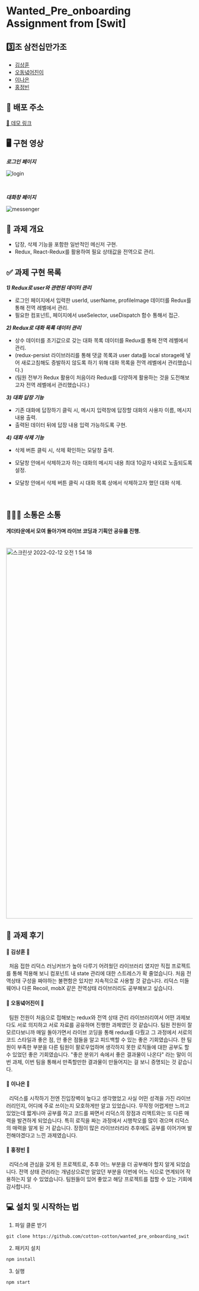 # Wanted_Pre_onboarding Assignment from [Swit]

## 3️⃣조 삼전십만가조

- [김상훈](https://github.com/Ho0on)
- [오동녘어진이](https://github.com/eojine94)
- [이나은](https://github.com/cotton-cotton)
- [홍정빈](https://github.com/tohjbin2)

## 🚀 배포 주소

[🔗 데모 링크](https://pre-onboarding-ateamventures.herokuapp.com/)

## 🖥 구현 영상

***로그인 페이지***

![login](https://user-images.githubusercontent.com/83998679/153635975-443f3996-eeac-410c-9776-1631baf166c9.gif)

<br>

***대화창 페이지***

![messenger](https://user-images.githubusercontent.com/83998679/153636048-2a0d05dd-6080-4c54-b4e8-bb58fc65b4a5.gif)


## 🥑 과제 개요

- 답장, 삭제 기능을 포함한 일반적인 메신저 구현.
- Redux, React-Redux를 활용하여 필요 상태값을 전역으로 관리.

## ✅ 과제 구현 목록

**_1) Redux로 user와 관련된 데이터 관리_**

- 로그인 페이지에서 입력한 userId, userName, profileImage 데이터를 Redux를 통해 전역 레벨에서 관리.
- 필요한 컴포넌트, 페이지에서 useSelector, useDispatch 함수 통해서 접근.

**_2) Redux로 대화 목록 데이터 관리_**

- 상수 데이터를 초기값으로 갖는 대화 목록 데이터를 Redux를 통해 전역 레벨에서 관리.
- (redux-persist 라이브러리를 통해 댓글 목록과 user data를 local storage에 넣어 새로고침해도 증발하지 않도록 하기 위해 대화 목록을 전역 레벨에서 관리했습니다.)
- (팀원 전부가 Redux 활용이 처음이라 Redux를 다양하게 활용하는 것을 도전해보고자 전역 레벨에서 관리했습니다.)

**_3) 대화 답장 기능_**

- 기존 대화에 답장하기 클릭 시, 메시지 입력창에 답장할 대화의 사용자 이름, 메시지 내용 출력.
- 출력된 데이터 뒤에 답장 내용 입력 가능하도록 구현.

**_4) 대화 삭제 기능_**

- 삭제 버튼 클릭 시, 삭제 확인하는 모달창 출력.
- 모달창 안에서 삭제하고자 하는 대화의 메시지 내용 최대 10글자 내외로 노출되도록 설정.
- 모달창 안에서 삭제 버튼 클릭 시 대화 목록 상에서 삭제하고자 했던 대화 삭제.

  <br>
  
## 👨🏼‍💻 소통은 소통

#### 게더타운에서 모여 돌아가며 라이브 코딩과 기획안 공유를 진행.
  <br>

<img width="1000" alt="스크린샷 2022-02-12 오전 1 54 18" src="https://user-images.githubusercontent.com/83998679/153637604-24b1f2aa-3eba-4507-bdbe-1b6b04c04dff.png">

  
## 🍉 과제 후기

#### 🍩 김상훈 🍩

&nbsp;&nbsp;처음 접한 리덕스 러닝커브가 높아 다루기 어려웠던 라이브러리 였지만 직접 프로젝트를 통해 적용해 보니 컴포넌트 내 state 관리에 대한 스트레스가 확 줄었습니다. 처음 전역상태 구성을 짜야하는 불편함은 있지만 지속적으로 사용할 것 같습니다. 리덕스 미들웨어나 다른 Recoil, mobX 같은 전역상태 라이브러리도 공부해보고 싶습니다.

#### 🍿 오동녘어진이 🍿

&nbsp;&nbsp;팀원 전원이 처음으로 접해보는 redux와 전역 상태 관리 라이브러리여서 어떤 과제보다도 서로 의지하고 서로 자료를 공유하며 진행한 과제였던 것 같습니다. 팀원 전원이 잘 모르다보니까 매일 돌아가면서 라이브 코딩을 통해 redux를 다뤘고 그 과정에서 서로의 코드 스타일과 좋은 점, 안 좋은 점들을 알고 피드백할 수 있는 좋은 기회였습니다. 한 팀원이 부족한 부분을 다른 팀원이 팔로우업하며 생각하지 못한 로직들에 대한 공부도 할 수 있었던 좋은 기회였습니다. "좋은 분위기 속에서 좋은 결과물이 나온다" 라는 말이 이번 과제, 이번 팀을 통해서 만족할만한 결과물이 만들어지는 걸 보니 증명되는 것 같습니다. 

#### 🍭 이나은 🍭

&nbsp;&nbsp;리덕스를 시작하기 전엔 진입장벽이 높다고 생각했었고 사실 어떤 성격을 가진 라이브러리인지, 어디에 주로 쓰이는지 모호하게만 알고 있었습니다. 무작정 어렵게만 느끼고 있었는데 짧게나마 공부를 하고 코드를 짜면서 리덕스의 장점과 리액트와는 또 다른 매력을 발견하게 되었습니다. 특히 로직을 짜는 과정에서 시행착오를 많이 겪으며 리덕스의 매력을 알게 된 거 같습니다. 장점이 많은 라이브러리라 추후에도 공부를 이어가며 발전해야겠다고 느낀 과제였습니다.

#### 🍙 홍정빈 🍙

&nbsp;&nbsp;리덕스에 관심을 갖게 된 프로젝트로, 추후 어느 부분을 더 공부해야 할지 알게 되었습니다. 전역 상태 관리라는 개념상으로만 알았던 부분을 이번에 어느 식으로 연계되어 작용하는지 알 수 있었습니다. 팀원들이 있어 좋았고 해당 프로젝트를 접할 수 있는 기회에 감사합니다.



## 💻 설치 및 시작하는 법

1. 파일 클론 받기

```
git clone https://github.com/cotton-cotton/wanted_pre_onboarding_swit
```

2. 패키지 설치

```
npm install
```

3. 실행

```
npm start
```
